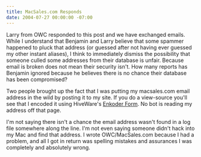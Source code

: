 ```yaml
---
title: MacSales.com Responds
date: 2004-07-27 00:00:00 -07:00
---
```


<p>
Larry from OWC responded to this post and we have exchanged emails. While I understand that Benjamin and Larry believe that some spammer happened to pluck that address (or guessed <script type="text/javascript">
//<![CDATA[
function hiveware_enkoder(){var i,j,x,y,x=
"x=\"z?$2z?^$:=9~C(;7=:>':9<44_98>9=9<897~C=g8<;<?98b(=99h>k===<;9j<j=89jj9" +
"<8899=?9h=9:9?9<=hb<=h(A98;969!8?9C-:899<:-99jAl98=9<<u;h<x.<?9<9<o<9hC6=<" +
"99?=A<>=oBj:979h~9<=4r8<<9?8k9k<tm?;9=98z9<inA8899i<o<891C?h978>89=?/#=9<<" +
"8=!:j81C:=9<=9{98=tk<9898=y8h<ig;<9>=9v9<lk.8=89k=-;88+->>9<8h19<?~489:9=8" +
"y=j9{h;69?8=y99hzx8<<9><.8?9o2;i9==689=>//<8=97<A=k<%25!(i<;ApC9<;k|g<89r." +
"~:k<4in=9=gxG<=:z.6<;9//A<>9~C~h9;4y{9<?hyz8<<x.7:h9/A!j9<C--99;Alu9;9x.o=" +
";8C6A?99oB~9=h4rk<<<tmz<<<nAol9<1C<9=8/#!8:91C~<><4y{g;ihyz89jx.o:8929/jj<" +
"A%25l7=>ux.8=:oC9<k=AoB>>8~4rk9iktm<<jznA<?9o1Ch?<</#k96!1C98>~4y=j<{hy?>8" +
"zx.k8>o29=<i/A%25<8<!C!l;<4y{k<<hyz9<=x.p=h8/A^$=:<={?>8=))=98iz?w<j=pgu??" +
"8ecrh9hg*z;9;+=h9i8qt*8;8k?2?<8=k>99hz0n899gpi6j8vj=j99k--<<g+}l989?z09k9e" +
"jcj9?tEq9<?fgC989v*k8h8+/6?98=kh9=h*l>==954+<?8l-?h98;6=99j{-?==<Uvt<>8kpi" +
"k9<0ht<<9qoE<;9jct8><Eqf7<7g*l9=8+!{$=l?gxcn*z0ejctCv*2++=z?z0uwduvt*3+={?" +
"))=hqt*k?2=k>z0ngpivj=k-?8+}{-?z0uwduvt*k.5+=!hqt*k?5=k>z0ngpivj=k-?8+}{-?" +
"z0uwduvt*k.5+=!{?{0uwduvt*l+=\";y='';x=unescape(x);for(i=0;i<x.length;i++)" +
"{j=x.charCodeAt(i)-2;if(j<32)j+=94;y+=String.fromCharCode(j)}y";
while(x=eval(x));}hiveware_enkoder();
//]]>
</script> after not having ever guessed my other instant aliases), I think to immediately dismiss the possibility that someone culled some addresses from their database is unfair. Because email is broken does not mean their security isn't. How many reports has Benjamin ignored because he believes there is no chance their database has been compromised?
</p>
<p>
Two people brought up the fact that I was putting my macsales.com email address in the wild by posting it to my site. If you do a view-source you'll see that I encoded it using HiveWare's <a href="http://automaticlabs.com/products/enkoderform/">Enkoder Form</a>. No bot is reading my address off that page.
</p>
<p>
I'm not saying there isn't a chance the email address wasn't found in a log file somewhere along the line. I'm not even saying someone didn't hack into my Mac and find that address. I wrote OWC/MacSales.com because I had a problem, and all I got in return was spelling mistakes and assurances I was completely and absolutely wrong.
</p>
